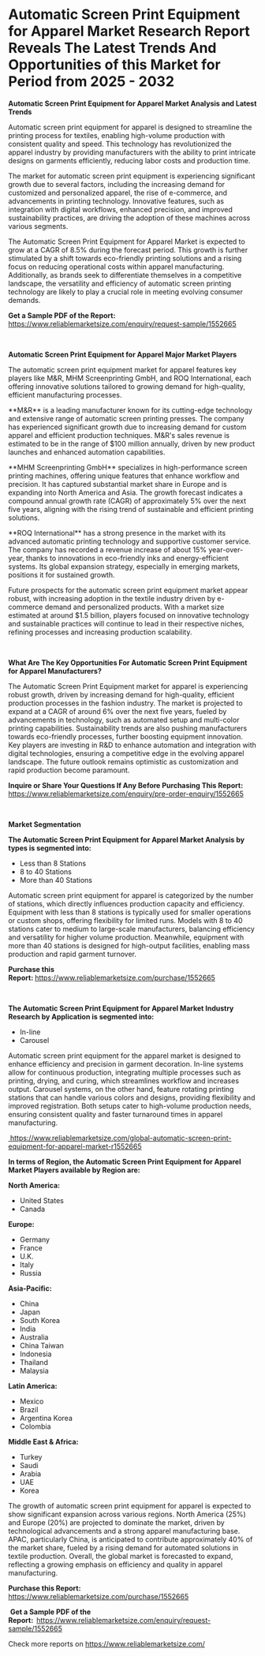 <p><h1>Automatic Screen Print Equipment for Apparel Market Research Report Reveals The Latest Trends And Opportunities of this Market for Period from 2025 - 2032</h1></p><p><strong>Automatic Screen Print Equipment for Apparel Market Analysis and Latest Trends</strong></p>
<p><p>Automatic screen print equipment for apparel is designed to streamline the printing process for textiles, enabling high-volume production with consistent quality and speed. This technology has revolutionized the apparel industry by providing manufacturers with the ability to print intricate designs on garments efficiently, reducing labor costs and production time.</p><p>The market for automatic screen print equipment is experiencing significant growth due to several factors, including the increasing demand for customized and personalized apparel, the rise of e-commerce, and advancements in printing technology. Innovative features, such as integration with digital workflows, enhanced precision, and improved sustainability practices, are driving the adoption of these machines across various segments.</p><p>The Automatic Screen Print Equipment for Apparel Market is expected to grow at a CAGR of 8.5% during the forecast period. This growth is further stimulated by a shift towards eco-friendly printing solutions and a rising focus on reducing operational costs within apparel manufacturing. Additionally, as brands seek to differentiate themselves in a competitive landscape, the versatility and efficiency of automatic screen printing technology are likely to play a crucial role in meeting evolving consumer demands.</p></p>
<p><strong>Get a Sample PDF of the Report:&nbsp;</strong> <a href="https://www.reliablemarketsize.com/enquiry/request-sample/1552665?utm_campaign=2458&utm_medium=2&utm_source=Github&utm_content=ia&utm_term=27022025&utm_id=automatic-screen-print-equipment-for-apparel">https://www.reliablemarketsize.com/enquiry/request-sample/1552665</a></p>
<p>&nbsp;</p>
<p><strong>Automatic Screen Print Equipment for Apparel Major Market Players</strong></p>
<p><p>The automatic screen print equipment market for apparel features key players like M&R, MHM Screenprinting GmbH, and ROQ International, each offering innovative solutions tailored to growing demand for high-quality, efficient manufacturing processes. </p><p>**M&R** is a leading manufacturer known for its cutting-edge technology and extensive range of automatic screen printing presses. The company has experienced significant growth due to increasing demand for custom apparel and efficient production techniques. M&R's sales revenue is estimated to be in the range of $100 million annually, driven by new product launches and enhanced automation capabilities.</p><p>**MHM Screenprinting GmbH** specializes in high-performance screen printing machines, offering unique features that enhance workflow and precision. It has captured substantial market share in Europe and is expanding into North America and Asia. The growth forecast indicates a compound annual growth rate (CAGR) of approximately 5% over the next five years, aligning with the rising trend of sustainable and efficient printing solutions.</p><p>**ROQ International** has a strong presence in the market with its advanced automatic printing technology and supportive customer service. The company has recorded a revenue increase of about 15% year-over-year, thanks to innovations in eco-friendly inks and energy-efficient systems. Its global expansion strategy, especially in emerging markets, positions it for sustained growth.</p><p>Future prospects for the automatic screen print equipment market appear robust, with increasing adoption in the textile industry driven by e-commerce demand and personalized products. With a market size estimated at around $1.5 billion, players focused on innovative technology and sustainable practices will continue to lead in their respective niches, refining processes and increasing production scalability.</p></p>
<p>&nbsp;</p>
<p><strong>What Are The Key Opportunities For Automatic Screen Print Equipment for Apparel Manufacturers?</strong></p>
<p><p>The Automatic Screen Print Equipment market for apparel is experiencing robust growth, driven by increasing demand for high-quality, efficient production processes in the fashion industry. The market is projected to expand at a CAGR of around 6% over the next five years, fueled by advancements in technology, such as automated setup and multi-color printing capabilities. Sustainability trends are also pushing manufacturers towards eco-friendly processes, further boosting equipment innovation. Key players are investing in R&D to enhance automation and integration with digital technologies, ensuring a competitive edge in the evolving apparel landscape. The future outlook remains optimistic as customization and rapid production become paramount.</p></p>
<p><strong>Inquire or Share Your Questions If Any Before Purchasing This Report:</strong> <a href="https://www.reliablemarketsize.com/enquiry/pre-order-enquiry/1552665?utm_campaign=2458&utm_medium=2&utm_source=Github&utm_content=ia&utm_term=27022025&utm_id=automatic-screen-print-equipment-for-apparel">https://www.reliablemarketsize.com/enquiry/pre-order-enquiry/1552665</a></p>
<p>&nbsp;</p>
<p><strong>Market Segmentation</strong></p>
<p><strong>The Automatic Screen Print Equipment for Apparel Market Analysis by types is segmented into:</strong></p>
<p><ul><li>Less than 8 Stations</li><li>8 to 40 Stations</li><li>More than 40 Stations</li></ul></p>
<p><p>Automatic screen print equipment for apparel is categorized by the number of stations, which directly influences production capacity and efficiency. Equipment with less than 8 stations is typically used for smaller operations or custom shops, offering flexibility for limited runs. Models with 8 to 40 stations cater to medium to large-scale manufacturers, balancing efficiency and versatility for higher volume production. Meanwhile, equipment with more than 40 stations is designed for high-output facilities, enabling mass production and rapid garment turnover.</p></p>
<p><strong>Purchase this Report:&nbsp;</strong><a href="https://www.reliablemarketsize.com/purchase/1552665?utm_campaign=2458&utm_medium=2&utm_source=Github&utm_content=ia&utm_term=27022025&utm_id=automatic-screen-print-equipment-for-apparel">https://www.reliablemarketsize.com/purchase/1552665</a></p>
<p>&nbsp;</p>
<p><strong>The Automatic Screen Print Equipment for Apparel Market Industry Research by Application is segmented into:</strong></p>
<p><ul><li>In-line</li><li>Carousel</li></ul></p>
<p><p>Automatic screen print equipment for the apparel market is designed to enhance efficiency and precision in garment decoration. In-line systems allow for continuous production, integrating multiple processes such as printing, drying, and curing, which streamlines workflow and increases output. Carousel systems, on the other hand, feature rotating printing stations that can handle various colors and designs, providing flexibility and improved registration. Both setups cater to high-volume production needs, ensuring consistent quality and faster turnaround times in apparel manufacturing.</p></p>
<p><a href="https://www.reliablemarketsize.com/global-automatic-screen-print-equipment-for-apparel-market-r1552665?utm_campaign=2458&utm_medium=2&utm_source=Github&utm_content=ia&utm_term=27022025&utm_id=automatic-screen-print-equipment-for-apparel">&nbsp;https://www.reliablemarketsize.com/global-automatic-screen-print-equipment-for-apparel-market-r1552665</a></p>
<p><strong>In terms of Region, the Automatic Screen Print Equipment for Apparel Market Players available by Region are:</strong></p>
<p>
    <p> <strong> North America: </strong>
        <ul>
            <li>United States</li>
            <li>Canada</li>
        </ul>
        </p> 
    <p> <strong> Europe: </strong>
        <ul>
            <li>Germany</li>
            <li>France</li>
            <li>U.K.</li>
            <li>Italy</li>
            <li>Russia</li>
        </ul>
        </p> 
    <p> <strong> Asia-Pacific: </strong>
        <ul>
            <li>China</li>
            <li>Japan</li>
            <li>South Korea</li>
            <li>India</li>
            <li>Australia</li>
            <li>China Taiwan</li>
            <li>Indonesia</li>
            <li>Thailand</li>
            <li>Malaysia</li>
        </ul>
        </p> 
    <p> <strong> Latin America: </strong>
        <ul>
            <li>Mexico</li>
            <li>Brazil</li>
            <li>Argentina Korea</li>
            <li>Colombia</li>
        </ul>
        </p> 
    <p> <strong> Middle East & Africa: </strong>
        <ul>
            <li>Turkey</li>
            <li>Saudi</li>
            <li>Arabia</li>
            <li>UAE</li>
            <li>Korea</li>
        </ul>
    </p>
    </p>
<p><p>The growth of automatic screen print equipment for apparel is expected to show significant expansion across various regions. North America (25%) and Europe (20%) are projected to dominate the market, driven by technological advancements and a strong apparel manufacturing base. APAC, particularly China, is anticipated to contribute approximately 40% of the market share, fueled by a rising demand for automated solutions in textile production. Overall, the global market is forecasted to expand, reflecting a growing emphasis on efficiency and quality in apparel manufacturing.</p></p>
<p><strong>Purchase this Report: </strong><a href="https://www.reliablemarketsize.com/purchase/1552665?utm_campaign=2458&utm_medium=2&utm_source=Github&utm_content=ia&utm_term=27022025&utm_id=automatic-screen-print-equipment-for-apparel">https://www.reliablemarketsize.com/purchase/1552665</a></p>
<p>&nbsp;<strong>Get a Sample PDF of the Report:&nbsp;&nbsp;</strong><a href="https://www.reliablemarketsize.com/enquiry/request-sample/1552665?utm_campaign=2458&utm_medium=2&utm_source=Github&utm_content=ia&utm_term=27022025&utm_id=automatic-screen-print-equipment-for-apparel">https://www.reliablemarketsize.com/enquiry/request-sample/1552665</a></p>
<p><strong></strong></p>
<p>Check more reports on <a href="https://www.reliablemarketsize.com/?utm_campaign=2458&utm_medium=2&utm_source=Github&utm_content=ia&utm_term=27022025&utm_id=automatic-screen-print-equipment-for-apparel">https://www.reliablemarketsize.com/</a></p>
